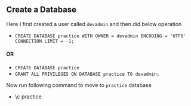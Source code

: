 ## Create a Database

Here I first created a user called `devadmin` and then did below operation

* `CREATE DATABASE practice WITH OWNER = devadmin ENCODING = 'UTF8' CONNECTION LIMIT = -1;`

#### OR

* `CREATE DATABASE practice`
* `GRANT ALL PRIVILEGES ON DATABASE practice TO devadmin;`

Now run following command to move to `practice` database
* \c practice
